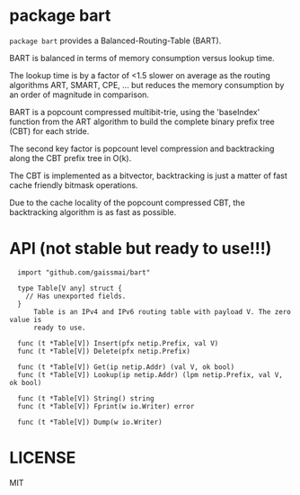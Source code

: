 # package bart

`package bart` provides a Balanced-Routing-Table (BART).

BART is balanced in terms of memory consumption versus
lookup time.

The lookup time is by a factor of <1.5 slower on average as the
routing algorithms ART, SMART, CPE, ... but reduces the memory
consumption by an order of magnitude in comparison.

BART is a popcount compressed multibit-trie, using the
'baseIndex' function from the ART algorithm to build the
complete binary prefix tree (CBT) for each stride.

The second key factor is popcount level compression
and backtracking along the CBT prefix tree in O(k).

The CBT is implemented as a bitvector, backtracking is just
a matter of fast cache friendly bitmask operations.

Due to the cache locality of the popcount compressed CBT,
the backtracking algorithm is as fast as possible.

# API (not stable but ready to use!!!)

```golang
  import "github.com/gaissmai/bart"
  
  type Table[V any] struct {
  	// Has unexported fields.
  }
      Table is an IPv4 and IPv6 routing table with payload V. The zero value is
      ready to use.
  
  func (t *Table[V]) Insert(pfx netip.Prefix, val V)
  func (t *Table[V]) Delete(pfx netip.Prefix)
  
  func (t *Table[V]) Get(ip netip.Addr) (val V, ok bool)
  func (t *Table[V]) Lookup(ip netip.Addr) (lpm netip.Prefix, val V, ok bool)
  
  func (t *Table[V]) String() string
  func (t *Table[V]) Fprint(w io.Writer) error
  
  func (t *Table[V]) Dump(w io.Writer)
```

# LICENSE

MIT
